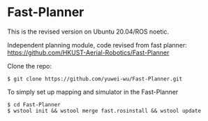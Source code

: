 # Fast-Planner 

This is the revised version on Ubuntu 20.04/ROS noetic.

Independent planning module, code revised from fast planner: https://github.com/HKUST-Aerial-Robotics/Fast-Planner

Clone the repo:

```console
$ git clone https://github.com/yuwei-wu/Fast-Planner.git

```
To simply set up mapping and simulator in the Fast-Planner

```console
$ cd Fast-Planner
$ wstool init && wstool merge fast.rosinstall && wstool update
```


